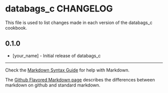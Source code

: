 # databags_c CHANGELOG

This file is used to list changes made in each version of the databags_c cookbook.

## 0.1.0
- [your_name] - Initial release of databags_c

- - -
Check the [Markdown Syntax Guide](http://daringfireball.net/projects/markdown/syntax) for help with Markdown.

The [Github Flavored Markdown page](http://github.github.com/github-flavored-markdown/) describes the differences between markdown on github and standard markdown.
